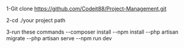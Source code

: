 1-Git clone https://github.com/Codeit88/Project-Management.git


2-cd ./your project path


3-run these commands
--composer install
--npm install
--php artisan migrate
--php artisan serve
--npm run dev
